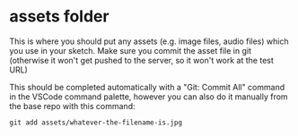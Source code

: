 # assets folder

This is where you should put any assets (e.g. image files, audio files) which
you use in your sketch. Make sure you commit the asset file in git (otherwise it
won't get pushed to the server, so it won't work at the test URL)

This should be completed automatically with a "Git: Commit All" command in the
VSCode command palette, however you can also do it manually from the base repo
with this command:

``` shell
git add assets/whatever-the-filename-is.jpg
```

